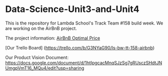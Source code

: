 # Data-Science-Unit3-and-Unit4
This is the repository for Lambda School's Track Team #158 build week. We are working on the AirBnB project.

The project information: [AirBnB Optimal Price](https://www.notion.so/AirBnB-Optimal-Price-13df32e428114c2e8147ca7426c6c750)

[Our Trello Board] (https://trello.com/b/G3NYaG90/ls-bw-tt-158-airbnb)

Our Product Vision Document: https://docs.google.com/document/d/1htIpgcacMnqSJzSg7gRUsczSHdtJNUmgpVmT16_MQu4/edit?usp=sharing

